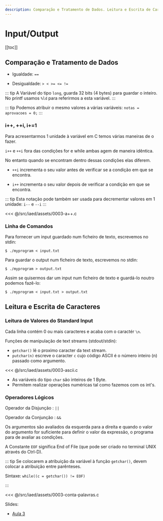 ```yaml
---
description: Comparação e Tratamento de Dados. Leitura e Escrita de Caracteres
---
```


# Input/Output

[[toc]]

## Comparação e Tratamento de Dados

- Igualdade: `==`

- Desigualdade: `> < >= <= !=`

::: tip
A Variável do tipo `long`, guarda 32 bits (4 bytes) para guardar o inteiro.
No printf usamos `%ld` para referirmos a esta variável.
:::

::: tip
Podemos atribuir o mesmo valores a várias variáveis:
`notas = aprovacoes = 0;`
:::

### i++, ++i, i+=1

Para acresentarmos 1 unidade à variável em C temos várias maneiras de o fazer.

`i++` e `++i` fora das condições for e while ambas agem de maneira idêntica.

No entanto quando se encontram dentro dessas condições elas diferem.

- `++i` incrementa o seu valor antes de verificar se a condição em que se encontra.

- `i++` incrementa o seu valor depois de verificar a condição em que se encontra.

::: tip
Esta notação pode também ser usada para decrementar valores em 1 unidade:
`i--` e `--i`
:::

<<< @/src/iaed/assets/0003-a++.c

### Linha de Comandos

Para fornecer um input guardado num ficheiro de texto, escrevemos no stdin:

`$ ./myprogram < input.txt`

Para guardar o output num ficheiro de texto, escrevemos no stdin:

`$ ./myprogram > output.txt`

Assim se quisermos dar um input num ficheiro de texto e guardá-lo noutro podemos fazê-lo:

`$ ./myprogram < input.txt > output.txt`

## Leitura e Escrita de Caracteres

### Leitura de Valores do Standard Input

Cada linha contém 0 ou mais caracteres e acaba com o
caractér `\n`.

Funções de manipulação de text streams (stdout/stdin):

- `getchar()` lê o proximo caracter da text stream.
- `putchar(n)` escreve o caracter `c` cujo código ASCII é o
  número inteiro (n) passado como argumento.

<<< @/src/iaed/assets/0003-ascii.c

- As variáveis do tipo `char` são inteiros de 1 Byte.
- Permitem realizar operações numéricas tal como
  fazemos com os int's.

### Operadores Lógicos

Operador da Disjunção : `||`

Operador da Conjunção : `&&`

Os argumentos são avaliados da esquerda para a direita e quando o valor do argumento for suficiente para definir o valor da expressão, o programa para de avaliar as condições.

A Constante `EOF` significa End of File (que pode ser criado no terminal UNIX através do Ctrl-D).

::: tip
Se colocarem a atribuição da variável à função `getchar()`, devem colocar a atribuição entre parênteses.

Sintaxe: `while((c = getchar()) != EOF)`

:::

<<< @/src/iaed/assets/0003-conta-palavras.c

Slides:

- [Aula 3](https://drive.google.com/file/d/19W484oULAbqiChTCqPhZlr83bUiPMu_r/view?usp=sharing)
